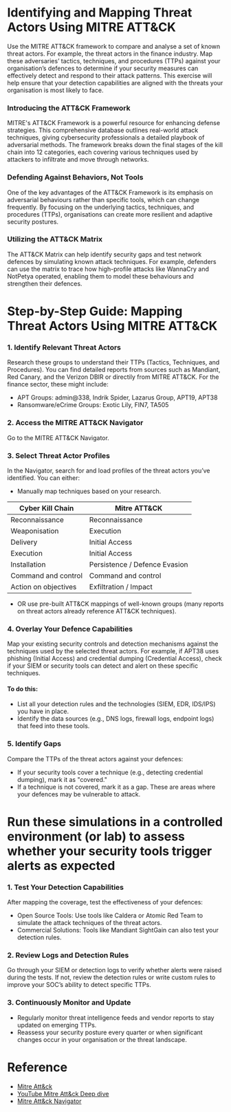 # Identifying and Mapping Threat Actors Using MITRE ATT&CK

Use the MITRE ATT&CK framework to compare and analyse a set of known threat actors. For example, the threat actors in the finance industry. Map these adversaries’ tactics, techniques, and procedures (TTPs) against your organisation’s defences to determine if your security measures can effectively detect and respond to their attack patterns. This exercise will help ensure that your detection capabilities are aligned with the threats your organisation is most likely to face.

### Introducing the ATT&CK Framework
MITRE's ATT&CK Framework is a powerful resource for enhancing defense strategies. This comprehensive database outlines real-world attack techniques, giving cybersecurity professionals a detailed playbook of adversarial methods. The framework breaks down the final stages of the kill chain into 12 categories, each covering various techniques used by attackers to infiltrate and move through networks.

### Defending Against Behaviors, Not Tools
One of the key advantages of the ATT&CK Framework is its emphasis on adversarial behaviours rather than specific tools, which can change frequently. By focusing on the underlying tactics, techniques, and procedures (TTPs), organisations can create more resilient and adaptive security postures.

### Utilizing the ATT&CK Matrix
The ATT&CK Matrix can help identify security gaps and test network defences by simulating known attack techniques. For example, defenders can use the matrix to trace how high-profile attacks like WannaCry and NotPetya operated, enabling them to model these behaviours and strengthen their defences.

# Step-by-Step Guide: Mapping Threat Actors Using MITRE ATT&CK

### 1. Identify Relevant Threat Actors
Research these groups to understand their TTPs (Tactics, Techniques, and Procedures). You can find detailed reports from sources such as Mandiant, Red Canary, and the Verizon DBIR or directily from MITRE ATT&CK. For the finance sector, these might include:
- APT Groups: admin@338, Indrik Spider, Lazarus Group, APT19, APT38
- Ransomware/eCrime Groups: Exotic Lily, FIN7, TA505

### 2. Access the MITRE ATT&CK Navigator
Go to the MITRE ATT&CK Navigator.

### 3. Select Threat Actor Profiles
In the Navigator, search for and load profiles of the threat actors you’ve identified. You can either:
- Manually map techniques based on your research.

| Cyber Kill Chain       | Mitre ATT&CK |
|--------------------------|---------------------|
|  Reconnaissance          |Reconnaissance |
| Weaponisation            | Execution|
| Delivery                 | Initial Access|
| Execution                | Initial Access|
| Installation             | Persistence / Defence Evasion|
| Command and control      | Command and control|
| Action on objectives     | Exfiltration  / Impact|
- OR use pre-built ATT&CK mappings of well-known groups (many reports on threat actors already reference ATT&CK techniques).



### 4. Overlay Your Defence Capabilities
Map your existing security controls and detection mechanisms against the techniques used by the selected threat actors. For example, if APT38 uses phishing (Initial Access) and credential dumping (Credential Access), check if your SIEM or security tools can detect and alert on these specific techniques.
#### To do this:
- List all your detection rules and the technologies (SIEM, EDR, IDS/IPS) you have in place.
- Identify the data sources (e.g., DNS logs, firewall logs, endpoint logs) that feed into these tools.

### 5. Identify Gaps
Compare the TTPs of the threat actors against your defences:
- If your security tools cover a technique (e.g., detecting credential dumping), mark it as "covered."
- If a technique is not covered, mark it as a gap. These are areas where your defences may be vulnerable to attack.

# Run these simulations in a controlled environment (or lab) to assess whether your security tools trigger alerts as expected

### 1. Test Your Detection Capabilities
After mapping the coverage, test the effectiveness of your defences:
- Open Source Tools: Use tools like Caldera or Atomic Red Team to simulate the attack techniques of the threat actors.
- Commercial Solutions: Tools like Mandiant SightGain can also test your detection rules.

### 2. Review Logs and Detection Rules
Go through your SIEM or detection logs to verify whether alerts were raised during the tests. If not, review the detection rules or write custom rules to improve your SOC’s ability to detect specific TTPs.

### 3. Continuously Monitor and Update
- Regularly monitor threat intelligence feeds and vendor reports to stay updated on emerging TTPs.
- Reassess your security posture every quarter or when significant changes occur in your organisation or the threat landscape.


# Reference 

- <a href="https://attack.mitre.org/">Mitre Att&ck</a>    
- <a href="https://youtube.com/playlist?list=PLLGRmm150VfBd_bk6fGqTqxr8SBeDcprb&si=HOCl3sKBg3I_xzLC">YouTube Mitre Att&ck Deep dive</a>
- <a href="https://mitre-attack.github.io/attack-navigator/">Mitre Att&ck Navigator</a> 





